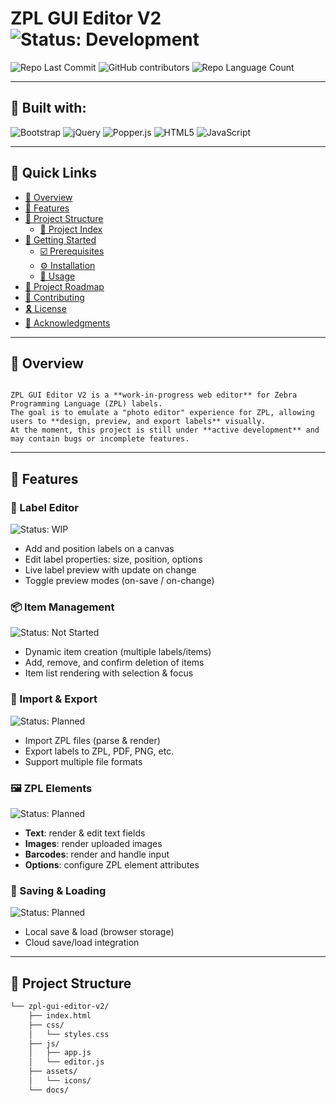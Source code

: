 # ZPL GUI Editor V2 ![Status: Development](https://img.shields.io/badge/Status-Development-blue?style=flat&logo=visualstudiocode&logoColor=white)

![Repo Last Commit](https://img.shields.io/github/last-commit/YOUR_USERNAME/zpl-gui-editor-v2?style=flat&logo=git&logoColor=white&color=0007d4)
![GitHub contributors](https://img.shields.io/github/contributors/YOUR_USERNAME/zpl-gui-editor-v2?style=flat&color=blue)
![Repo Language Count](https://img.shields.io/github/languages/count/YOUR_USERNAME/zpl-gui-editor-v2?style=flat&color=0007d4)

---

## 🧩 Built with:
![Bootstrap](https://img.shields.io/badge/Bootstrap-7952B3.svg?style=flat&logo=Bootstrap&logoColor=white)
![jQuery](https://img.shields.io/badge/jQuery-0769AD.svg?style=flat&logo=jquery&logoColor=white)
![Popper.js](https://img.shields.io/badge/Popper.js-f7df1e?style=flat&logo=javascript&logoColor=black)
![HTML5](https://img.shields.io/badge/HTML5-E34F26.svg?style=flat&logo=HTML5&logoColor=white)
![JavaScript](https://img.shields.io/badge/JavaScript-F7DF1E.svg?style=flat&logo=JavaScript&logoColor=black)

---

## 🔗 Quick Links

-   [📍 Overview](#-overview)
-   [👾 Features](#-features)
-   [📁 Project Structure](#-project-structure)
    -   [📂 Project Index](#-project-index)
-   [🚀 Getting Started](#-getting-started)
    -   [☑️ Prerequisites](#-prerequisites)
    -   [⚙️ Installation](#-installation)
    -   [🤖 Usage](#🤖-usage)
-   [📌 Project Roadmap](#-project-roadmap)
-   [🔰 Contributing](#-contributing)
-   [🎗 License](#-license)
-   [🙌 Acknowledgments](#-acknowledgments)

---

## 📍 Overview

<code>
ZPL GUI Editor V2 is a **work-in-progress web editor** for Zebra Programming Language (ZPL) labels.  
The goal is to emulate a "photo editor" experience for ZPL, allowing users to **design, preview, and export labels** visually.  
At the moment, this project is still under **active development** and may contain bugs or incomplete features.
</code>

---

## 👾 Features

### 📝 Label Editor
![Status: WIP](https://img.shields.io/badge/Status-WIP-yellow?style=flat&logo=ipfs&logoColor=white)  
- Add and position labels on a canvas  
- Edit label properties: size, position, options  
- Live label preview with update on change  
- Toggle preview modes (on-save / on-change)  

### 📦 Item Management
![Status: Not Started](https://img.shields.io/badge/Status-Not_Started-red?style=flat&logo=ipfs&logoColor=white)  
- Dynamic item creation (multiple labels/items)  
- Add, remove, and confirm deletion of items  
- Item list rendering with selection & focus  

### 🔄 Import & Export
![Status: Planned](https://img.shields.io/badge/Status-Planned-lightgrey?style=flat&logo=ipfs&logoColor=black)  
- Import ZPL files (parse & render)  
- Export labels to ZPL, PDF, PNG, etc.  
- Support multiple file formats  

### 🖼 ZPL Elements
![Status: Planned](https://img.shields.io/badge/Status-Planned-lightgrey?style=flat&logo=ipfs&logoColor=black)  
- **Text**: render & edit text fields  
- **Images**: render uploaded images  
- **Barcodes**: render and handle input  
- **Options**: configure ZPL element attributes  

### 💾 Saving & Loading
![Status: Planned](https://img.shields.io/badge/Status-Planned-lightgrey?style=flat&logo=ipfs&logoColor=black)  
- Local save & load (browser storage)  
- Cloud save/load integration  

---

## 📁 Project Structure

```sh
└── zpl-gui-editor-v2/
    ├── index.html
    ├── css/
    │   └── styles.css
    ├── js/
    │   ├── app.js
    │   └── editor.js
    ├── assets/
    │   └── icons/
    └── docs/
